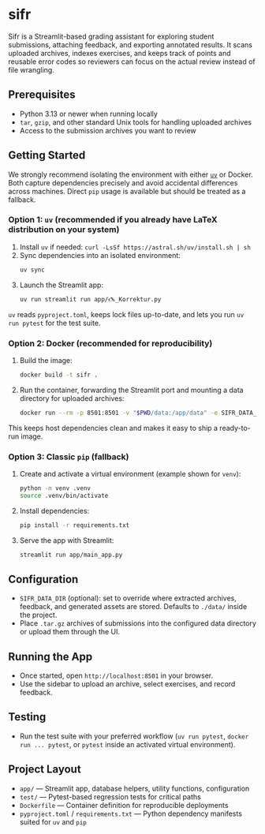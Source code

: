 # sifr

Sifr is a Streamlit-based grading assistant for exploring student submissions, attaching feedback, and exporting annotated results. It scans uploaded archives, indexes exercises, and keeps track of points and reusable error codes so reviewers can focus on the actual review instead of file wrangling.

## Prerequisites
- Python 3.13 or newer when running locally
- `tar`, `gzip`, and other standard Unix tools for handling uploaded archives
- Access to the submission archives you want to review

## Getting Started
We strongly recommend isolating the environment with either [`uv`](https://github.com/astral-sh/uv) or Docker. Both capture dependencies precisely and avoid accidental differences across machines. Direct `pip` usage is available but should be treated as a fallback.

### Option 1: `uv` (recommended if you already have LaTeX distribution on your system)
1. Install `uv` if needed: `curl -LsSf https://astral.sh/uv/install.sh | sh`
2. Sync dependencies into an isolated environment:
	```bash
	uv sync
	```
3. Launch the Streamlit app:
	```bash
	uv run streamlit run app/🖎_Korrektur.py
	```

`uv` reads `pyproject.toml`, keeps lock files up-to-date, and lets you run `uv run pytest` for the test suite.

### Option 2: Docker (recommended for reproducibility)
1. Build the image:
	```bash
	docker build -t sifr .
	```
2. Run the container, forwarding the Streamlit port and mounting a data directory for uploaded archives:
	```bash
	docker run --rm -p 8501:8501 -v "$PWD/data:/app/data" -e SIFR_DATA_DIR=/app/data sifr
	```

This keeps host dependencies clean and makes it easy to ship a ready-to-run image.

### Option 3: Classic `pip` (fallback)
1. Create and activate a virtual environment (example shown for `venv`):
	```bash
	python -m venv .venv
	source .venv/bin/activate
	```
2. Install dependencies:
	```bash
	pip install -r requirements.txt
	```
3. Serve the app with Streamlit:
	```bash
	streamlit run app/main_app.py
	```

## Configuration
- `SIFR_DATA_DIR` (optional): set to override where extracted archives, feedback, and generated assets are stored. Defaults to `./data/` inside the project.
- Place `.tar.gz` archives of submissions into the configured data directory or upload them through the UI.

## Running the App
- Once started, open `http://localhost:8501` in your browser.
- Use the sidebar to upload an archive, select exercises, and record feedback.

## Testing
- Run the test suite with your preferred workflow (`uv run pytest`, `docker run ... pytest`, or `pytest` inside an activated virtual environment).

## Project Layout
- `app/` — Streamlit app, database helpers, utility functions, configuration
- `test/` — Pytest-based regression tests for critical paths
- `Dockerfile` — Container definition for reproducible deployments
- `pyproject.toml` / `requirements.txt` — Python dependency manifests suited for `uv` and `pip`


